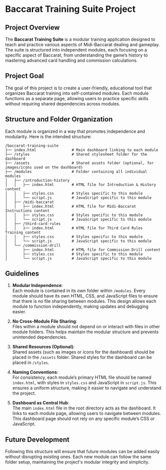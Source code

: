 
# Baccarat Training Suite Project

## Project Overview
The **Baccarat Training Suite** is a modular training application designed to teach and practice various aspects of Midi-Baccarat dealing and gameplay. The suite is structured into independent modules, each focusing on a specific aspect of Baccarat, from understanding the game’s history to mastering advanced card handling and commission calculations.

## Project Goal
The goal of this project is to create a user-friendly, educational tool that organizes Baccarat training into self-contained modules. Each module functions as a separate page, allowing users to practice specific skills without requiring shared dependencies across modules.

## Structure and Folder Organization
Each module is organized in a way that promotes independence and modularity. Here is the intended structure:

```
/baccarat-training-suite
├── index.html                # Main dashboard linking to each module
├── /styles                   # Shared stylesheet folder for the dashboard
├── /assets                   # Shared assets folder (optional, for images/icons used on the dashboard)
├── /modules                  # Folder containing all individual modules
│   ├── /introduction-history
│   │   ├── index.html        # HTML file for Introduction & History content
│   │   ├── styles.css        # Styles specific to this module
│   │   └── script.js         # JavaScript specific to this module
│   ├── /midi-baccarat
│   │   ├── index.html        # HTML file for Midi-Baccarat Instructions content
│   │   ├── styles.css        # Styles specific to this module
│   │   └── script.js         # JavaScript specific to this module
│   ├── /third-card-rules
│   │   ├── index.html        # HTML file for Third Card Rules Training content
│   │   ├── styles.css        # Styles specific to this module
│   │   └── script.js         # JavaScript specific to this module
│   └── /commission-drill
│       ├── index.html        # HTML file for Commission Drill content
│       ├── styles.css        # Styles specific to this module
│       └── script.js         # JavaScript specific to this module
```

## Guidelines

1. **Modular Independence**:  
   Each module is contained in its own folder within `/modules`. Every module should have its own HTML, CSS, and JavaScript files to ensure that there is no file sharing between modules. This design allows each module to function independently, making updates and debugging easier.

2. **No Cross-Module File Sharing**:  
   Files within a module should not depend on or interact with files in other module folders. This helps maintain the modular structure and prevents unintended dependencies.

3. **Shared Resources (Optional)**:  
   Shared assets (such as images or icons for the dashboard) should be placed in the `/assets` folder. Shared styles for the dashboard can be placed in `/styles`.

4. **Naming Conventions**:  
   For consistency, each module’s primary HTML file should be named `index.html`, with styles in `styles.css` and JavaScript in `script.js`. This ensures a uniform structure, making it easier to navigate and understand the project.

5. **Dashboard as Central Hub**:  
   The main `index.html` file in the root directory acts as the dashboard. It links to each module page, allowing users to navigate between modules. This dashboard page should not rely on any specific module’s CSS or JavaScript.

## Future Development
Following this structure will ensure that future modules can be added easily without disrupting existing ones. Each new module can follow the same folder setup, maintaining the project's modular integrity and simplicity.
